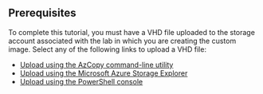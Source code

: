 ## Prerequisites 
To complete this tutorial, you must have a VHD file uploaded to the storage account associated with the lab in which you are creating the custom image. Select any of the following links to upload a VHD file:

- [Upload using the AzCopy command-line utility](../articles/devtest-lab/devtest-lab-upload-vhd-using-azcopy.md)
- [Upload using the Microsoft Azure Storage Explorer](../articles/devtest-lab/devtest-lab-upload-vhd-using-storage-explorer.md)
- [Upload using the PowerShell console](../articles/devtest-lab/devtest-lab-upload-vhd-using-powershell.md)
